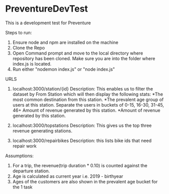 # PreventureDevTest

This is a development test for Preventure

Steps to run:

1. Ensure node and npm are installed on the machine
2. Clone the Repo
3. Open Command prompt and move to the local directory where repository has been cloned. Make sure you are into the folder where index.js is located.
4. Run either "nodemon index.js" or "node index.js"

URLS

1. localhost:3000/station/{id} 
Description: This enables us to filter the dataset by From Station which will then display the following stats: *The most common destination from this station. *The prevalent age group of users at this station. Separate the users in buckets of 0-15, 16-30, 31-45, 46+ Amount of revenue generated by this station. *Amount of revenue generated by this station.

2. localhost:3000/topstations 
Description: This gives us the top three revenue generating stations.

3. localhost:3000/repairbikes 
Description: this lists bike ids that need repair work

Assumptions:

1. For a trip, the revenue(trip duration * 0.10) is counted against the departure station.
2. Age is calculated as current year i.e. 2019 - birthyear
3. Ages of the customers are also shown in the prevalent age bucket for the 1 task
